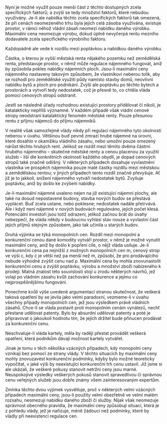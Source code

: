 Nyní je možné využít pouze menší část z těchto dostupných zcela specifických faktorů; a zvýší se tedy množství faktorů, které nebudou využívány. Je-li ale nabídka těchto zcela specifických faktorů tak omezená, že při cenách neomezeného trhu byla jejich celá zásoba využívána, existuje prostor, v rámci něhož vládní zásah neomezí nabídku daného výrobku. Maximální cena neomezuje výrobu, dokud úplně nevyčerpá rentu mezního dodavatele zcela specifického výrobního faktoru.

Každopádně ale vede k rozdílu mezi poptávkou a nabídkou daného výrobku.

Částka, o kterou je vyšší městská renta nějakého pozemku než zemědělská renta, představuje prostor, v němž může regulace nájemného fungovat, aniž by způsobila pokles nabídky nájemních ploch. Jsou-li maximální ceny nájemného nastaveny takovým způsobem, že vlastníkovi neberou tolik, aby se rozhodl pro zemědělské využití půdy namísto stavby domů, neovlivní nabídku bytů a ploch pro podnikání. Zvýší ale poptávku po těchto bytech a prostorách a vytvoří tedy nedostatek, což je přesně to, co chtěla vláda pomocí cenových stropů odstranit.

Jestli se následně úřady rozhodnou existující prostory přidělovat či nikoli, je katalakticky nepříliš významné. V každém případě však vládní cenové stropy neodstraní katalaktický fenomén městské renty. Pouze přesunou rentu z příjmu nájemců do příjmu nájemníků.

V realitě však samozřejmě vlády nikdy při regulaci nájemného tyto okolnosti neberou v úvahu. Většinou buď pevně zmrazí hrubé nájemné na úrovni, které dosáhlo v okamžiku vládního zásahu, nebo umožní pouze omezený nárůst těchto hrubých rent. Jelikož se rozdíl mezi těmito dvěma částmi hrubého nájemného – skutečné městské renty a cenou placenou za využití služeb – liší dle konkrétních okolností každého obydlí, je dopad cenových stropů také značně odlišný. V některých případech dosahuje vyvlastnění vlastníka ve prospěch nájemníka pouze malé částky rozdílu mezi městskou a zemědělskou rentou; v jiných případech tento rozdíl značně převyšuje. Ať již je to jakkoli, snížení nájemného vytváří nedostatek bytů. Zvyšuje poptávku, aniž by došlo ke zvýšení nabídky.

Je-li maximální nájemné uvaleno nejen na již existující nájemní plochy, ale také na dosud nepostavené budovy, stavba nových budov se přestává vyplácet. Buď zcela ustane, nebo poklesne; nedostatek nadále přetrvává. Ale i když není nájemné v nových budovách regulováno, jejich počet klesá. Potenciální investoři jsou totiž odrazeni, jelikož začnou brát do úvahy nebezpečí, že vláda někdy v budoucnu vyhlásí stav nouze a vyvlastní část jejich příjmů stejným způsobem, jako tak učinila u starých budov.

Druhá výjimka se týká monopolních cen. Rozdíl mezi monopolní a konkurenční cenou dané komodity vytváří prostor, v němž je možné vynutit maximální ceny, aniž by došlo k popření cíle, o nějž vláda usiluje. Je-li konkurenční cena pa nejnižší z možných monopolních cen m, cenový strop ve výši c, kdy c je větší než pa menší než m, způsobí, že pro prodávajícího nebude výhodné zvýšit cenu nad p. Maximální cena by mohla znovunastolit konkurenční cenu a zvýšit poptávku, výrobu a množství zboží nabízeného k prodeji. Matná znalost této souvislosti stojí u zrodu některých návrhů, jež volají po vládním zásahu kvůli zachování konkurence a jejímu co nejprospěšnějšímu fungování.

Ponechme kvůli výše uvedené argumentaci stranou skutečnost, že veškerá taková opatření by se jevila jako velmi paradoxní, vezmeme-li v úvahu všechny případy monopolních cen, jež jsou výsledkem právě vládních zásahů. Chce-li se vláda postavit proti monopolním cenám vynálezů, nechť přestane udělovat patenty. Bylo by absurdní udělovat patenty a poté je připravovat o jakoukoli hodnotu tím, že jejich držitel bude přinucen prodávat za konkurenční cenu.

Neschvaluje-li vláda kartely, měla by raději přestat provádět veškerá opatření, která podnikům dávají možnost kartely vytvářet.

Jinak je tomu v těch několika vzácných případech, kdy monopolní ceny vznikají bez pomoci ze strany vlády. V těchto situacích by maximální ceny mohly znovuzavést konkurenční podmínky, kdyby bylo možné teoreticky vypočítat, v jaké výši by neexistující konkurenční trh cenu ustavil. Již jsme si ale ukázali, že veškeré pokusy stanovit netržní ceny jsou marné. Neuspokojivé výsledky veškerých pokusů stanovit spravedlivou či správnou cenu veřejných služeb jsou dobře známy všem zainteresovaným expertům.

Zmínka těchto dvou výjimek vysvětluje, proč v některých velmi vzácných případech maximální ceny, jsou-li použity velmi obezřetně ve velmi malém rozsahu, neomezují nabídku daného zboží či služby. Nijak však neomezuje správnost obecného pravidla, že maximální ceny způsobují situaci, která je z pohledu vlády, jež je nařizuje, méně žádoucí než podmínky, které by vládly při neexistenci regulace cen.